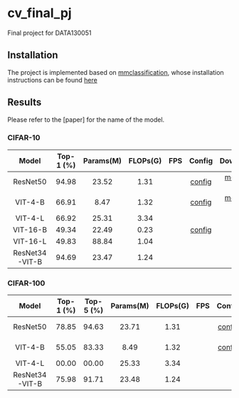 # cv_final_pj
Final project for DATA130051

## Installation
The project is implemented based on [mmclassification](https://github.com/open-mmlab/mmclassification), whose installation instructions can be found [here](https://github.com/open-mmlab/mmclassification/blob/master/docs/install.md)

## Results
Please refer to the [paper] for the name of the model.

### CIFAR-10
| Model          | Top-1 (%) | Params(M) | FLOPs(G) | FPS | Config                                         | Download                                       |
| :------------: | :-------: | :-------: | :------: | :-: |:---------------------------------------------: | :-------------------------------------------:  |
| ResNet50       | 94.98     | 23.52     | 1.31     |     | [config](./configs/custom/resnet50_cifar10.py) | [model](https://drive.google.com/file/d/1-xlMRLCOesbj_2QXDrRBMGKZs2HOSWUs/view?usp=sharing) \| [log](./log/log_resnet50_cifar10.json) |
| VIT-4-B        | 66.91     | 8.47      | 1.32     |     | [config](./configs/custom/vit_4_B_cifar10.py)  | [model](https://drive.google.com/file/d/1CPhFHEeJ-dBsFz-ksf4dUqYM7jsoTvoY/view?usp=sharing) \| [log](./log/log_vit_4_B_cifar10.py)
| VIT-4-L        | 66.92     | 25.31     | 3.34     |     |
| VIT-16-B       | 49.34     | 22.49     | 0.23     |     | [config](./configs/custom/vit_16_B_cifar10.py)
| VIT-16-L       | 49.83     | 88.84     | 1.04     |     |
| ResNet34-VIT-B | 94.69     | 23.47     | 1.24     |     |


### CIFAR-100
| Model         | Top-1 (%) | Top-5 (%) |  Params(M) | FLOPs(G) | FPS | Config                                          | Download                                       |
| :-----------: | :-------: | :-------: | :--------: | :------: | :-: |:----------------------------------------------: | :-------------------------------------------:  |
| ResNet50      | 78.85     | 94.63     | 23.71      | 1.31     |     | [config](./configs/custom/resnet50_cifar100.py) | [model](https://drive.google.com/file/d/161jPxQqVM-IU9TVktkeD4pJP0ZX-XYoQ/view?usp=sharing) \| [log](./log/log_resnet50_cifar100.json) |
| VIT-4-B       | 55.05     | 83.33     | 8.49       | 1.32     |     | [config](./configs/custom/vit_4_B_cifar100.py)  | [model](https://drive.google.com/file/d/1TRxoL9hC3540_aXm2Pt_N_9skOMrrmyX/view?usp=sharing) \| [log](./log/log_vit_4_B_cifar100.py)
| VIT-4-L       | 00.00     | 00.00     | 25.33      | 3.34     |     |
| ResNet34-VIT-B| 75.98     | 91.71     | 23.48      | 1.24     |     |
